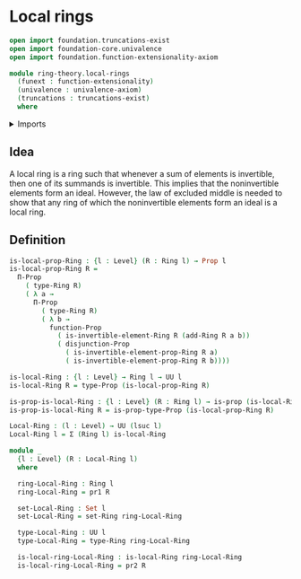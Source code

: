# Local rings

```agda
open import foundation.truncations-exist
open import foundation-core.univalence
open import foundation.function-extensionality-axiom

module ring-theory.local-rings
  (funext : function-extensionality)
  (univalence : univalence-axiom)
  (truncations : truncations-exist)
  where
```

<details><summary>Imports</summary>

```agda
open import foundation.dependent-pair-types
open import foundation.dependent-products-propositions funext
open import foundation.disjunction funext univalence truncations
open import foundation.propositions funext univalence
open import foundation.sets funext univalence
open import foundation.universe-levels

open import ring-theory.invertible-elements-rings funext univalence truncations
open import ring-theory.rings funext univalence truncations
```

</details>

## Idea

A local ring is a ring such that whenever a sum of elements is invertible, then
one of its summands is invertible. This implies that the noninvertible elements
form an ideal. However, the law of excluded middle is needed to show that any
ring of which the noninvertible elements form an ideal is a local ring.

## Definition

```agda
is-local-prop-Ring : {l : Level} (R : Ring l) → Prop l
is-local-prop-Ring R =
  Π-Prop
    ( type-Ring R)
    ( λ a →
      Π-Prop
        ( type-Ring R)
        ( λ b →
          function-Prop
            ( is-invertible-element-Ring R (add-Ring R a b))
            ( disjunction-Prop
              ( is-invertible-element-prop-Ring R a)
              ( is-invertible-element-prop-Ring R b))))

is-local-Ring : {l : Level} → Ring l → UU l
is-local-Ring R = type-Prop (is-local-prop-Ring R)

is-prop-is-local-Ring : {l : Level} (R : Ring l) → is-prop (is-local-Ring R)
is-prop-is-local-Ring R = is-prop-type-Prop (is-local-prop-Ring R)

Local-Ring : (l : Level) → UU (lsuc l)
Local-Ring l = Σ (Ring l) is-local-Ring

module _
  {l : Level} (R : Local-Ring l)
  where

  ring-Local-Ring : Ring l
  ring-Local-Ring = pr1 R

  set-Local-Ring : Set l
  set-Local-Ring = set-Ring ring-Local-Ring

  type-Local-Ring : UU l
  type-Local-Ring = type-Ring ring-Local-Ring

  is-local-ring-Local-Ring : is-local-Ring ring-Local-Ring
  is-local-ring-Local-Ring = pr2 R
```
